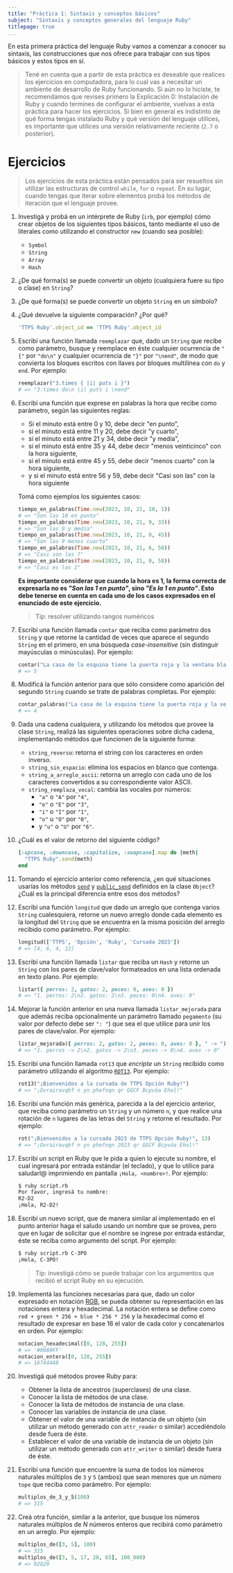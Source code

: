 ```yaml
---
title: "Práctica 1: Sintaxis y conceptos básicos"
subject: "Sintaxis y conceptos generales del lenguaje Ruby"
titlepage: true
...
```


En esta primera práctica del lenguaje Ruby vamos a comenzar a conocer su sintaxis, las
construcciones que nos ofrece para trabajar con sus tipos básicos y estos tipos en sí.

> Tené en cuenta que a partir de esta práctica es deseable que realices los ejercicios en
> computadora, para lo cual vas a necesitar un ambiente de desarrollo de Ruby funcionando.
> Si aún no lo hiciste, te recomendamos que revises primero la Explicación 0: Instalación
> de Ruby y cuando termines de configurar el ambiente, vuelvas a esta práctica para hacer
> los ejercicios.
> Si bien en general es indistinto de qué forma tengas instalado Ruby y qué versión del
> lenguaje utilices, es importante que utilices una versión relativamente reciente (`2.7`
> o posterior).

# Ejercicios

> Los ejercicios de esta práctica están pensados para ser resueltos sin utilizar las
> estructuras de control `while`, `for` o `repeat`. En su lugar, cuando tengas que iterar
> sobre elementos probá los métodos de iteración que el lenguaje provee.

1. Investigá y probá en un intérprete de Ruby (`irb`, por ejemplo) cómo crear objetos de
   los siguientes tipos básicos, tanto mediante el uso de literales como utilizando el
   constructor `new` (cuando sea posible):
   * `Symbol`
   * `String`
   * `Array`
   * `Hash`
2. ¿De qué forma(s) se puede convertir un objeto (cualquiera fuere su tipo o clase) en
   `String`?
3. ¿De qué forma(s) se puede convertir un objeto `String` en un símbolo?
4. ¿Qué devuelve la siguiente comparación? ¿Por qué?

   ```ruby
   'TTPS Ruby'.object_id == 'TTPS Ruby'.object_id
   ```
5. Escribí una función llamada `reemplazar` que, dado un `String` que recibe como
   parámetro, busque y reemplace en éste cualquier ocurrencia de `"{"` por `"do\n"` y
   cualquier ocurrencia de `"}"` por `"\nend"`, de modo que convierta los bloques escritos
   con llaves por bloques multilínea con `do` y `end`. Por ejemplo:

   ```ruby
   reemplazar("3.times { |i| puts i }")
   # => "3.times do\n |i| puts i \nend"
   ```
6. Escribí una función que exprese en palabras la hora que recibe como parámetro, según
   las siguientes reglas:
   * Si el minuto está entre 0 y 10, debe decir "en punto",
   * si el minuto está entre 11 y 20, debe decir "y cuarto",
   * si el minuto está entre 21 y 34, debe decir "y media",
   * si el minuto está entre 35 y 44, debe decir "menos veinticinco" con la hora siguiente,
   * si el minuto está entre 45 y 55, debe decir "menos cuarto" con la hora siguiente,
   * y si el minuto está entre 56 y 59, debe decir "Casi son las" con la hora siguiente

   Tomá como ejemplos los siguientes casos:

   ```ruby
   tiempo_en_palabras(Time.new(2023, 10, 21, 10, 1))
   # => "Son las 10 en punto"
   tiempo_en_palabras(Time.new(2023, 10, 21, 9, 33))
   # => "Son las 9 y media"
   tiempo_en_palabras(Time.new(2023, 10, 21, 8, 45))
   # => "Son las 9 menos cuarto"
   tiempo_en_palabras(Time.new(2023, 10, 21, 6, 58))
   # => "Casi son las 7"
   tiempo_en_palabras(Time.new(2023, 10, 21, 0, 58))
   # => "Casi es las 1"
   ```

   **Es importante considerar que cuando la hora es 1, la forma correcta de expresarla no es
   _"Son las 1 en punto"_, sino _"Es la 1 en punto"_. Esto debe tenerse en cuenta en cada uno
   de los casos expresados en el enunciado de este ejercicio.**

   > Tip: resolver utilizando rangos numéricos

7. Escribí una función llamada `contar` que reciba como parámetro dos `String` y que
   retorne la cantidad de veces que aparece el segundo `String` en el primero, en una
   búsqueda _case-insensitive_ (sin distinguir mayúsculas o minúsculas). Por ejemplo:

   ```ruby
   contar("La casa de la esquina tiene la puerta roja y la ventana blanca.", "la")
   # => 5
   ```
8. Modificá la función anterior para que sólo considere como aparición del segundo
   `String` cuando se trate de palabras completas. Por ejemplo:

   ```ruby
   contar_palabras("La casa de la esquina tiene la puerta roja y la ventana blanca.", "la")
   # => 4
   ```
9. Dada una cadena cualquiera, y utilizando los métodos que provee la clase `String`,
   realizá las siguientes operaciones sobre dicha cadena, implementando métodos
   que funcionen de la siguiente forma:
   * `string_reverso`: retorna el string con los caracteres en orden inverso.
   * `string_sin_espacio`: elimina los espacios en blanco que contenga.
   * `string_a_arreglo_ascii`: retorna un arreglo con cada uno de los caracteres
      convertidos a su correspondiente valor ASCII.
   * `string_remplaza_vocal`: cambia las vocales por números:
     * `"a"` o `"A"` por `"4"`,
     * `"e"` o `"E"` por `"3"`,
     * `"i"` o `"I"` por `"1"`,
     * `"o"` u `"O"` por `"0"`,
     * y `"u"` o `"U"` por `"6"`.
10. ¿Cuál es el valor de retorno del siguiente código?

    ```ruby
    [:upcase, :downcase, :capitalize, :swapcase].map do |meth|
      "TTPS Ruby".send(meth)
    end
    ```
11. Tomando el ejercicio anterior como referencia, ¿en qué situaciones usarías los métodos
    [`send`](https://ruby-doc.org/2.7.8/Object.html#method-i-send) y
    [`public_send`](https://ruby-doc.org/2.7.8/Object.html#method-i-public_send)
    definidos en la clase `Object`? ¿Cuál es la principal diferencia entre esos dos
    métodos?
12. Escribí una función `longitud` que dado un arreglo que contenga
    varios `String` cualesquiera, retorne un nuevo arreglo donde cada elemento es
    la longitud del `String` que se encuentra en la misma posición del arreglo
    recibido como parámetro. Por ejemplo:

    ```ruby
    longitud(['TTPS', 'Opción', 'Ruby', 'Cursada 2023'])
    # => [4, 6, 4, 12]
    ```
13. Escribí una función llamada `listar` que reciba un `Hash` y retorne un `String` con
    los pares de clave/valor formateados en una lista ordenada en texto plano. Por ejemplo:

    ```ruby
    listar({ perros: 2, gatos: 2, peces: 0, aves: 0 })
    # => "1. perros: 2\n2. gatos: 2\n3. peces: 0\n4. aves: 0"
    ```
14. Mejorar la función anterior en una nueva llamada `listar_mejorada` para que
    además reciba opcionalmente un parámetro llamado `pegamento` (su valor por
    defecto debe ser `": "`) que sea el que utilice para unir los pares de
    clave/valor. Por ejemplo:

    ```ruby
    listar_mejorada({ perros: 2, gatos: 2, peces: 0, aves: 0 }, " -> ")
    # => "1. perros -> 2\n2. gatos -> 2\n3. peces -> 0\n4. aves -> 0"
    ```
15. Escribí una función llamada `rot13` que _encripte_ un `String` recibido como parámetro
    utilizando el algoritmo [`ROT13`](https://es.wikipedia.org/wiki/ROT13). Por ejemplo:

    ```ruby
    rot13("¡Bienvenidos a la cursada de TTPS Opción Ruby!")
    # => "¡Ovrairavqbf n yn phefnqn qr GGCF Bcpvóa Ehol!"
    ```
16. Escribí una función más genérica, parecida a la del ejercicio anterior, que reciba
    como parámetro un `String` y un número `n`, y que realice una rotación de `n` lugares
    de las letras del `String` y retorne el resultado. Por ejemplo:

    ```ruby
    rot("¡Bienvenidos a la cursada 2023 de TTPS Opción Ruby!", 13)
    # => "¡Ovrairavqbf n yn phefnqn 2023 qr GGCF Bcpvóa Ehol!"
    ```
17. Escribí un script en Ruby que le pida a quien lo ejecute su nombre, el cual ingresará
    por entrada estándar (el teclado), y que lo utilice para saludarl@ imprimiendo en
    pantalla `¡Hola, <nombre>!`. Por ejemplo:

    ```bash
    $ ruby script.rb
    Por favor, ingresá tu nombre:
    R2-D2
    ¡Hola, R2-D2!
    ```
18. Escribí un nuevo script, que de manera similar al implementado en el punto anterior
    haga el saludo usando un nombre que se provea, pero que en lugar de solicitar que el
    nombre se ingrese por entrada estándar, éste se reciba como argumento del script.
    Por ejemplo:

    ```bash
    $ ruby script.rb C-3PO
    ¡Hola, C-3PO!
    ```

    > Tip: investigá cómo se puede trabajar con los argumentos que recibió el script Ruby
    > en su ejecución.
19. Implementá las funciones necesarias para que, dado un color expresado en notación
    [RGB](https://es.wikipedia.org/wiki/RGB), se pueda obtener su representación en las
    notaciones entera y hexadecimal. La notación entera se define como
    `red + green * 256 + blue * 256 * 256` y la hexadecimal como el resultado de expresar
    en base 16 el valor de cada color y concatenarlos en orden. Por ejemplo:

    ```ruby
    notacion_hexadecimal([0, 128, 255])
    # => '#0080FF'
    notacion_entera([0, 128, 255])
    # => 16744448
    ```
20. Investigá qué métodos provee Ruby para:
    * Obtener la lista de ancestros (superclases) de una clase.
    * Conocer la lista de métodos de una clase.
    * Conocer la lista de métodos de instancia de una clase.
    * Conocer las variables de instancia de una clase.
    * Obtener el valor de una variable de instancia de un objeto (sin utilizar un método
      generado con `attr_reader` o similar) accediéndolo desde fuera de éste.
    * Establecer el valor de una variable de instancia de un objeto (sin utilizar
      un método generado con `attr_writer` o similar) desde fuera de éste.
21. Escribí una función que encuentre la suma de todos los números naturales múltiplos
    de `3` y `5` (ambos) que sean menores que un número `tope` que reciba como parámetro.
    Por ejemplo:

    ```ruby
    multiplos_de_3_y_5(100)
    # => 315
    ```
22. Creá otra función, similar a la anterior, que busque los números naturales múltiplos
    de _N_ números enteros que recibirá como parámetro en un arreglo. Por ejemplo:

    ```ruby
    multiplos_de([3, 5], 100)
    # => 315
    multiplos_de([3, 5, 17, 28, 65], 100_000)
    # => 92820
    ```
